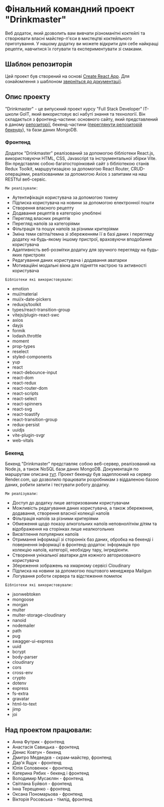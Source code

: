 # Фінальний командний проект "Drinkmaster"
Веб додаток, який дозволить вам вивчати різноманітні коктейлі та створювати власні майстер-п'єси в мистецтві коктейльного приготування. У нашому додатку ви можете
відкрити для себе найкращі рецепти, навчитися їх готувати та експериментувати зі смаками.

## Шаблон репозиторія
Цей проект був створений на основі [Create React App](https://github.com/facebook/create-react-app). Для ознайомлення з шаблоном [зверніться до документації](https://facebook.github.io/create-react-app/docs/getting-started).

## Опис проекту 
"Drinkmaster" - це випускний проект курсу "Full Stack Developer" IT-школи GoIT, який використовує всі набуті знання та технології. Він складається з фронтенд-частини: основного сайту, який представлений в даному [репозиторії](https://viktoriarosovska.github.io/drinkmaster-teamproject/), бекенд-частини ([переглянути репозиторій бекенду](https://github.com/Soundlover1984/drinkmaster-backend)), та бази даних MongoDB.

### Фронтенд
Додаток "Drinkmaster" реалізований за допомогою бібліотеки React.js, використовуючи HTML, CSS, Javascript та інструментальної збірки Vite. Він представляє собою багатосторінковий сайт з бібліотекою станів Redux Toolkit, маршрутизацією за допомогою React Router, CRUD-операціями, реалізованими за допомогою Axios з запитами на наш RESTful веб-сервіс.

`Ми реалізували:`
- Аутентифікація користувача за допомогою токену
- Підписка користувача на новини за допомогою електронної пошти
- Створення власного рецепту
- Додавання рецептів в категорію улюблені
- Перегляд власних рецептів
- Перегляд напоїв за категоріями
- Фільтрація та пошук напоїв за різними критеріями
- Зміна теми світла/темна зі збереженням її в базі даних і перегляду додатку на будь-якому іншому пристрої, враховуючи вподобання користувача
- Адаптивність веб-розмітки додатку для зручного перегляду на будь-яких пристроях
- Редагування даних користувача і додавання аватарки
- Мотиваційні модальні вікна для підняття настрою та активності користувача

`Бібліотеки які використовували:`
- emotion
- mui/material
- mui/x-date-pickers
- reduxjs/toolkit
- types/react-transition-group
- vitejs/plugin-react-swc
- axios
- dayjs
- formik
- lodash.throttle
- moment
- prop-types
- reselect
- styled-components
- yup
- react
- react-debounce-input
- react-dom
- react-redux
- react-router-dom
- react-scripts
- react-select
- react-spinners
- react-svg
- react-toastify
- react-transition-group
- redux-persist
- uuidjs
- vite-plugin-svgr
- web-vitals

### Бекенд
Бекенд "Drinkmaster" представляє собою ве6-сервер, реалізований на Node.js, а також NoSQL бази даних MongoDB. Документація по маршрутам описана [тут](https://drink-master-app.onrender.com/api-docs/#/). Проект бекенду був задеплоєний на сервер Render.com, що дозволило працювати розробникам з віддаленою базою даних, робити запити і тестувати роботу додатку.  

`Ми реалізували:`
- Доступ до додатку лише авторизованим користувачам
- Можливість редагування даних користувача, а також збереження, додавання, створення власної колекції напоїв
- Фільтрація напоїв за різними критеріями
- Обмеження щодо показу алкогольних напоїв неповнолітнім дітям та відображення на сторінках лише неалкогольних
- Висвітлення популярних напоїв
- Отримання інформації зі сторонніх баз даних, обробка на бекенді і повернення інформації в фронтенд-додаток: інформація про колекцію напоїв, категорії, необхідну тару, інгредієнти.
- Створення унікальної аватарки для кожного авторизованого користувача
- Збереження зображень на хмарному сервісі Cloudinary
- Підписка на новини за допомогою поштового менеджера Mailgun
- Логування роботи сервера та відстеження помилок

`Бібліотеки які використовували:`
- jsonwebtoken
- mongoose
- morgan
- multer
- multer-storage-cloudinary
- nanoid
- nodemailer
- path
- pug
- swagger-ui-express
- uuid
- bcrypt
- body-parser
- cloudinary
- cors
- cross-env
- crypto
- dotenv
- express
- fs-extra
- gravatar
- html-to-text
- jimp
- joi

## Над проектом працювали:
- Анна Футрик - фронтенд
- Анастасія Савицька - фронтенд
- Денис Ковтун - бекенд
- Дмитро Медведєв - скрам-майстер, фронтенд
- Дар'я Ящук - фронтенд
- Юлія Соловенюк - фронтенд
- Катерина Рябих - бекенд і фронтенд
- Володимир Мусаєлян - фронтенд
- Світлана Буйвол - фронтенд
- Інна Терещенко - фронтенд
- Оксана Пономарьова - фронтенд
- Вікторія Росовська - тімлід, фронтенд
